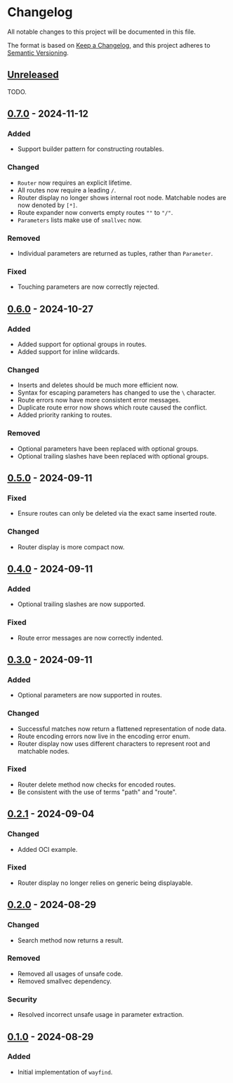 # Changelog

All notable changes to this project will be documented in this file.

The format is based on [Keep a Changelog](https://keepachangelog.com/en/1.1.0/),
and this project adheres to [Semantic Versioning](https://semver.org/spec/v2.0.0.html).

## [Unreleased]

TODO.

## [0.7.0] - 2024-11-12

### Added

- Support builder pattern for constructing routables.

### Changed

- `Router` now requires an explicit lifetime.
- All routes now require a leading `/`.
- Router display no longer shows internal root node. Matchable nodes are now denoted by `[*]`.
- Route expander now converts empty routes `""` to `"/"`.
- `Parameters` lists make use of `smallvec` now.

### Removed

- Individual parameters are returned as tuples, rather than `Parameter`.

### Fixed

- Touching parameters are now correctly rejected.

## [0.6.0] - 2024-10-27

### Added

- Added support for optional groups in routes.
- Added support for inline wildcards.

### Changed

- Inserts and deletes should be much more efficient now.
- Syntax for escaping parameters has changed to use the `\` character.
- Route errors now have more consistent error messages.
- Duplicate route error now shows which route caused the conflict.
- Added priority ranking to routes.

### Removed

- Optional parameters have been replaced with optional groups.
- Optional trailing slashes have been replaced with optional groups.

## [0.5.0] - 2024-09-11

### Fixed

- Ensure routes can only be deleted via the exact same inserted route.

### Changed

- Router display is more compact now.

## [0.4.0] - 2024-09-11

### Added

- Optional trailing slashes are now supported.

### Fixed

- Route error messages are now correctly indented.

## [0.3.0] - 2024-09-11

### Added

- Optional parameters are now supported in routes.

### Changed

- Successful matches now return a flattened representation of node data.
- Route encoding errors now live in the encoding error enum.
- Router display now uses different characters to represent root and matchable nodes.

### Fixed

- Router delete method now checks for encoded routes.
- Be consistent with the use of terms "path" and "route".

## [0.2.1] - 2024-09-04

### Changed

- Added OCI example.

### Fixed

- Router display no longer relies on generic being displayable.

## [0.2.0] - 2024-08-29

### Changed

- Search method now returns a result.

### Removed

- Removed all usages of unsafe code.
- Removed smallvec dependency.

### Security

- Resolved incorrect unsafe usage in parameter extraction.

## [0.1.0] - 2024-08-29

### Added

- Initial implementation of `wayfind`.

[unreleased]: https://github.com/DuskSystems/wayfind/compare/v0.7.0...HEAD
[0.7.0]: https://github.com/DuskSystems/wayfind/compare/v0.6.0...v0.7.0
[0.6.0]: https://github.com/DuskSystems/wayfind/compare/v0.5.0...v0.6.0
[0.5.0]: https://github.com/DuskSystems/wayfind/compare/v0.4.0...v0.5.0
[0.4.0]: https://github.com/DuskSystems/wayfind/compare/v0.3.0...v0.4.0
[0.3.0]: https://github.com/DuskSystems/wayfind/compare/v0.2.1...v0.3.0
[0.2.1]: https://github.com/DuskSystems/wayfind/compare/v0.2.0...v0.2.1
[0.2.0]: https://github.com/DuskSystems/wayfind/compare/v0.1.0...v0.2.0
[0.1.0]: https://github.com/DuskSystems/wayfind/releases/tag/v0.1.0
